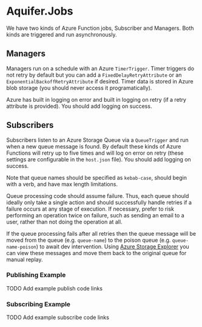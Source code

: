 # Aquifer.Jobs

We have two kinds of Azure Function jobs, Subscriber and Managers.  Both kinds are triggered and run asynchronously.

## Managers

Managers run on a schedule with an Azure `TimerTrigger`.  Timer triggers do not retry by default but you can add a `FixedDelayRetryAttribute`
or an `ExponentialBackoffRetryAttribute` if desired.  Timer data is stored in Azure blob storage (you should never access it programatically).

Azure has built in logging on error and built in logging on retry (if a retry attribute is provided).  You should add logging on success.

## Subscribers

Subscribers listen to an Azure Storage Queue via a `QueueTrigger` and run when a new queue message is found.
By default these kinds of Azure Functions will retry up to five times and will log on error on retry
(these settings are configurable in the `host.json` file). You should add logging on success.

Note that queue names should be specified as `kebab-case`, should begin with a verb, and have max length limitations.

Queue processing code should assume failure.  Thus, each queue should ideally only take a single action and should successfully handle retries
if a failure occurs at any stage of execution.  If necessary, prefer to risk performing an operation twice on failure,
such as sending an email to a user, rather than not doing the operation at all.

If the queue processing fails after all retries then the queue message will be moved from the
queue (e.g. `queue-name`) to the poison queue (e.g. `queue-name-poison`) to await dev intervention.
Using [Azure Storage Explorer](https://azure.microsoft.com/en-us/products/storage/storage-explorer) you can view these messages
and move them back to the original queue for manual replay.

### Publishing Example

TODO Add example publish code links

### Subscribing Example

TODO Add example subscribe code links